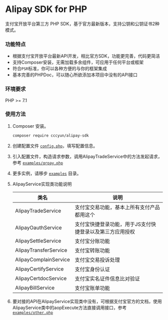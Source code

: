 # Alipay SDK for PHP
支付宝开放平台第三方 PHP SDK，基于官方最新版本，支持公钥和公钥证书2种模式。

### 功能特点

- 根据支付宝开放平台最新API开发，相比官方SDK，功能更完善，代码更简洁
- 支持Composer安装，无需加载多余组件，可应用于任何平台或框架
- 符合`PSR`标准，你可以各种方便的与你的框架集成
- 基本完善的PHPDoc，可以随心所欲添加本项目中没有的API接口

### 环境要求

PHP >= 7.1

### 使用方法

1. Composer 安装。

   ```bash
   composer require cccyun/alipay-sdk
   ```

2. 创建配置文件 [`config.php`](./examples/config.php)，填写配置信息。

3. 引入配置文件，构造请求参数，调用AlipayTradeService中的方法发起请求，参考 [`examples/qrpay.php`](./examples/qrpay.php)

4. 更多实例，请移步 [`examples`](examples/) 目录。

5. AlipayService实现类功能说明

   | 类名                  | 说明                                                     |
   | --------------------- | -------------------------------------------------------- |
   | AlipayTradeService    | 支付宝交易功能，基本上所有支付产品都用这个               |
   | AlipayOauthService    | 支付宝快捷登录功能，用于JS支付快捷登录以及第三方应用授权 |
   | AlipaySettleService   | 支付宝分账功能                                           |
   | AlipayTransferService | 支付宝转账功能                                           |
   | AlipayComplainService | 支付宝交易投诉处理                                       |
   | AlipayCertifyService  | 支付宝身份认证                                           |
   | AlipayCertdocService  | 支付宝实名证件信息比对验证                               |
   | AlipayBillService     | 支付宝账单功能                                           |

6. 要对接的API在AlipayService实现类中没有，可根据支付宝官方的文档，使用AlipayService类中的aopExecute方法直接调用接口，参考 [`examples/other.php`](./examples/other.php)

   

